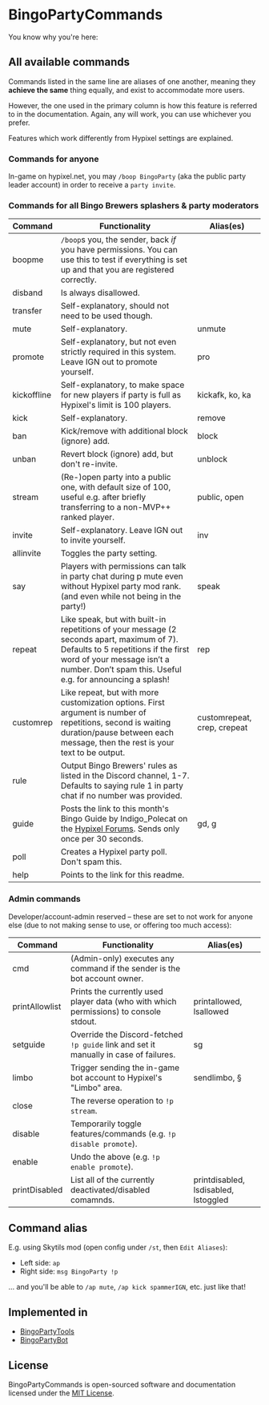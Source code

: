 # BingoPartyCommands

You know why you're here:

## All available commands

Commands listed in the same line are aliases of one another, meaning they **achieve the same** thing equally, and exist to accommodate more users.

However, the one used in the primary column is how this feature is referred to in the documentation. Again, any will work, you can use whichever you prefer.

Features which work differently from Hypixel settings are explained.

### Commands for anyone

In-game on hypixel.net, you may `/boop BingoParty` (aka the public party leader account) in order to receive a `party invite`.

### Commands for all Bingo Brewers splashers & party moderators

|  Command    |                                                             Functionality                                                             |  Alias(es)      |
|-------------|---------------------------------------------------------------------------------------------------------------------------------------|-----------------|
| boopme      | `/boop`s you, the sender, back _if_ you have permissions. You can use this to test if everything is set up and that you are registered correctly.       |
| disband     | Is always disallowed.                                                                                                                 |                 |
| transfer    | Self-explanatory, should not need to be used though.                                                                                  |                 |
| mute        | Self-explanatory.                                                                                                                     | unmute          |
| promote     | Self-explanatory, but not even strictly required in this system. Leave IGN out to promote yourself.                                   | pro             |
| kickoffline | Self-explanatory, to make space for new players if party is full as Hypixel's limit is 100 players.                                   | kickafk, ko, ka |
| kick        | Self-explanatory.                                                                                                                     | remove          |
| ban         | Kick/remove with additional block (ignore) add.                                                                                       | block           |
| unban       | Revert block (ignore) add, but don't re-invite.                                                                                       | unblock         |
| stream      | (Re-)open party into a public one, with default size of 100, useful e.g. after briefly transferring to a non-MVP++ ranked player.     | public, open    |
| invite      | Self-explanatory. Leave IGN out to invite yourself.                                                                                   | inv             |
| allinvite   | Toggles the party setting.                                                                                                            |                 |
| say         | Players with permissions can talk in party chat during p mute even without Hypixel party mod rank. (and even while not being in the party!) | speak           |
| repeat      | Like speak, but with built-in repetitions of your message (2 seconds apart, maximum of 7). Defaults to 5 repetitions if the first word of your message isn’t a number. Don’t spam this. Useful e.g. for announcing a splash! | rep          |
| customrep   | Like repeat, but with more customization options. First argument is number of repetitions, second is waiting duration/pause between each message, then the rest is your text to be output. | customrepeat, crep, crepeat |
| rule        | Output Bingo Brewers' rules as listed in the Discord channel, 1-7. Defaults to saying rule 1 in party chat if no number was provided. |                 |
| guide       | Posts the link to this month's Bingo Guide by Indigo_Polecat on the [Hypixel Forums](https://hypixel.net). Sends only once per 30 seconds.    | gd, g           |
| poll        | Creates a Hypixel party poll. Don't spam this.                                                                                        |                 |
| help        | Points to the link for this readme.                                                                                                   |                 |


### Admin commands

Developer/account-admin reserved – these are set to not work for anyone else (due to not making sense to use, or offering too much access):

|  Command       |                                                             Functionality               |  Alias(es)              |
|----------------|-----------------------------------------------------------------------------------------|-------------------------|
| cmd            | (Admin-only) executes any command if the sender is the bot account owner.               |                         |
| printAllowlist | Prints the currently used player data (who with which permissions) to console stdout.   | printallowed, lsallowed |
| setguide       | Override the Discord-fetched `!p guide` link and set it manually in case of failures.   | sg                      |
| limbo          | Trigger sending the in-game bot account to Hypixel's "Limbo" area.                      | sendlimbo, §            |
| close          | The reverse operation to `!p stream`.                                                   |                         |
| disable        | Temporarily toggle features/commands (e.g. `!p disable promote`).                       |                         |
| enable         | Undo the above (e.g. `!p enable promote`).                                              |                         |
| printDisabled  | List all of the currently deactivated/disabled comamnds.                                | printdisabled, lsdisabled, lstoggled |


## Command alias

E.g. using Skytils mod (open config under `/st`, then `Edit Aliases`):
- Left side: `ap`
- Right side: `msg BingoParty !p`

… and you'll be able to `/ap mute`, `/ap kick spammerIGN`, etc. just like that!


## Implemented in

- [BingoPartyTools](https://github.com/aphased/BingoPartyTools)
- [BingoPartyBot](https://github.com/aphased/BingoPartyBot)


## License

BingoPartyCommands is open-sourced software and documentation licensed under the [MIT License](https://opensource.org/licenses/MIT).

